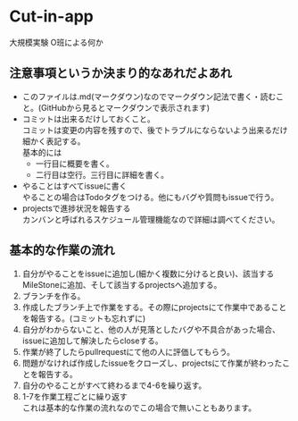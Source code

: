 # Cut-in-app
大規模実験 O班による何か

## 注意事項というか決まり的なあれだよあれ
- このファイルは.md(マークダウン)なのでマークダウン記法で書く・読むこと。(GitHubから見るとマークダウンで表示されます)  
- コミットは出来るだけしておくこと。  
コミットは変更の内容を残すので、後でトラブルにならないよう出来るだけ細かく表記する。  
基本的には  
  - 一行目に概要を書く。  
  - 二行目は空行。三行目に詳細を書く。 
- やることはすべてissueに書く  
やることの場合はTodoタグをつける。他にもバグや質問もissueで行う。  
- projectsで進捗状況を報告する  
カンバンと呼ばれるスケジュール管理機能なので詳細は調べてください。  

## 基本的な作業の流れ
1. 自分がやることをissueに追加し(細かく複数に分けると良い)、該当するMileStoneに追加、そして該当するprojectsへ追加する。  
2. ブランチを作る。  
3. 作成したブランチ上で作業をする。その際にprojectsにて作業中であることを報告する。(コミットも忘れずに)  
4. 自分がわからないこと、他の人が見落としたバグや不具合があった場合、issueに追加して解決したらcloseする。
5. 作業が終了したらpullrequestにて他の人に評価してもらう。  
6. 問題がなければ作成したissueをクローズし、projectsにて作業が終わったことを報告する。  
7. 自分のやることがすべて終わるまで4-6を繰り返す。  
8. 1-7を作業工程ごとに繰り返す  
これは基本的な作業の流れなのでこの場合で無いこともあります。

